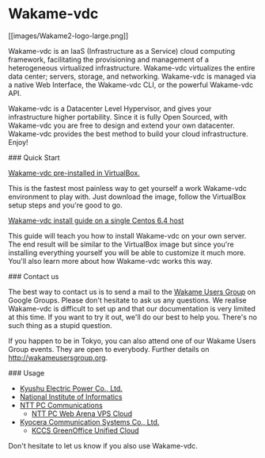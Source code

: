 # Wakame-vdc

[[images/Wakame2-logo-large.png]]

Wakame-vdc is an IaaS (Infrastructure as a Service) cloud computing framework, facilitating the provisioning and management of a heterogeneous virtualized infrastructure. Wakame-vdc virtualizes the entire data center; servers, storage, and networking. Wakame-vdc is managed via a native Web Interface, the Wakame-vdc CLI, or the powerful Wakame-vdc API.

Wakame-vdc is a Datacenter Level Hypervisor, and gives your infrastructure higher portability. Since it is fully Open Sourced, with Wakame-vdc you are free to design and extend your own datacenter. Wakame-vdc provides the best method to build your cloud infrastructure. Enjoy!

<a name="quickstart" />
### Quick Start

[Wakame-vdc pre-installed in VirtualBox.](http://wakameusersgroup.org/demo_image.html)

This is the fastest most painless way to get yourself a work Wakame-vdc environment to play with. Just download the image, follow the VirtualBox setup steps and you're good to go.

[Wakame-vdc install guide on a single Centos 6.4 host](install-guide)

This guide will teach you how to install Wakame-vdc on your own server. The end result will be similar to the VirtualBox image but since you're installing everything yourself you will be able to customize it much more. You'll also learn more about how Wakame-vdc works this way.

<a name="contact" />
### Contact us

The best way to contact us is to send a mail to the [Wakame Users Group](https://groups.google.com/forum/?hl=en-GB#!forum/wakame-ug) on Google Groups. Please don't hesitate to ask us any questions. We realise Wakame-vdc is difficult to set up and that our documentation is very limited at this time. If you want to try it out, we'll do our best to help you. There's no such thing as a stupid question.

If you happen to be in Tokyo, you can also attend one of our Wakame Users Group events. They are open to everybody. Further details on http://wakameusersgroup.org.

<a name="usage" />
### Usage

* [Kyushu Electric Power Co., Ltd.](http://www.kyuden.co.jp/en_index.html)
* [National Institute of Informatics](http://www.nii.ac.jp/en/)
* [NTT PC Communications](http://www.nttpc.co.jp/english/)
  - [NTT PC Web Arena VPS Cloud](http://web.arena.ne.jp/vps-cloud/)
* [Kyocera Communication Systems Co., Ltd.](http://www.kccs.co.jp/english/)
  - [KCCS GreenOffice Unified Cloud](https://gouc.datacenter.ne.jp)

Don't hesitate to let us know if you also use Wakame-vdc.
